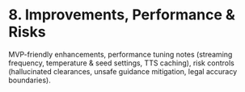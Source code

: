 # 8. Improvements, Performance & Risks

MVP-friendly enhancements, performance tuning notes (streaming frequency, temperature & seed settings, TTS caching), risk controls (hallucinated clearances, unsafe guidance mitigation, legal accuracy boundaries).
